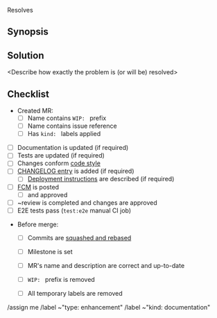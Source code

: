 Resolves <paste issue reference>




## Synopsis

<Give a brief overview of the problem>




## Solution

<Describe how exactly the problem is (or will be) resolved>




## Checklist

- Created MR:
    - [ ] Name contains `WIP: ` prefix
    - [ ] Name contains issue reference
    - [ ] Has `kind: ` labels applied
- [ ] Documentation is updated (if required)
- [ ] Tests are updated (if required)
- [ ] Changes conform [code style][c:1]
- [ ] [CHANGELOG entry][c:2] is added (if required)
    - [ ] [Deployment instructions][c:3] are described (if required)
- [ ] [FCM][c:4] is posted
    - [ ] and approved
- [ ] ~review is completed and changes are approved
- [ ] E2E tests pass (`test:e2e` manual CI job)
- Before merge:
    - [ ] Commits are [squashed and rebased][c:5]
    - [ ] Milestone is set
    - [ ] MR's name and description are correct and up-to-date
    - [ ] `WIP: ` prefix is removed
    - [ ] All temporary labels are removed





[c:1]: https://git.instrumentisto.com/common/documentation/blob/master/developers/codestyle.md
[c:2]: https://git.instrumentisto.com/common/documentation/blob/master/developers/workflow.md#changelog-1
[c:3]: https://git.instrumentisto.com/common/documentation/blob/master/developers/workflow.md#deployment-instructions
[c:4]: https://git.instrumentisto.com/common/documentation/blob/master/developers/workflow.md#fcm-final-commit-message
[c:5]: https://git.instrumentisto.com/common/documentation/blob/master/developers/workflow.md#merging




/assign me
/label ~"type: enhancement"
/label ~"kind: documentation"
